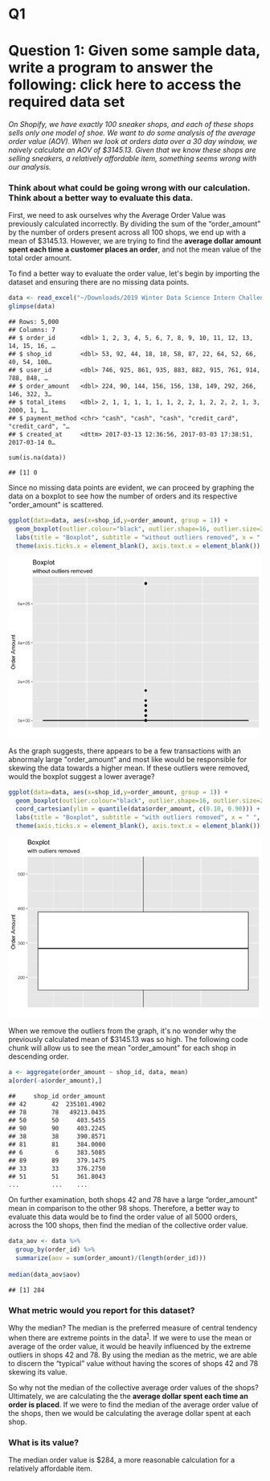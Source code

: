 Q1
================

# Question 1: Given some sample data, write a program to answer the following: click here to access the required data set

*On Shopify, we have exactly 100 sneaker shops, and each of these shops
sells only one model of shoe. We want to do some analysis of the average
order value (AOV). When we look at orders data over a 30 day window, we
naively calculate an AOV of $3145.13. Given that we know these shops are
selling sneakers, a relatively affordable item, something seems wrong
with our analysis.*

### Think about what could be going wrong with our calculation. Think about a better way to evaluate this data.

First, we need to ask ourselves why the Average Order Value was
previously calculated incorrectly. By dividing the sum of the
“order_amount” by the number of orders present across all 100 shops, we
end up with a mean of $3145.13. However, we are trying to find the
**average dollar amount spent each time a customer places an order**, and
not the mean value of the total order amount. 

To find a better way to evaluate the order value, let's begin by importing the dataset and ensuring there are no missing data points.

``` r
data <- read_excel("~/Downloads/2019 Winter Data Science Intern Challenge Data Set.xlsx")
glimpse(data) 
```

    ## Rows: 5,000
    ## Columns: 7
    ## $ order_id       <dbl> 1, 2, 3, 4, 5, 6, 7, 8, 9, 10, 11, 12, 13, 14, 15, 16, …
    ## $ shop_id        <dbl> 53, 92, 44, 18, 18, 58, 87, 22, 64, 52, 66, 40, 54, 100…
    ## $ user_id        <dbl> 746, 925, 861, 935, 883, 882, 915, 761, 914, 788, 848, …
    ## $ order_amount   <dbl> 224, 90, 144, 156, 156, 138, 149, 292, 266, 146, 322, 3…
    ## $ total_items    <dbl> 2, 1, 1, 1, 1, 1, 1, 2, 2, 1, 2, 2, 2, 1, 3, 2000, 1, 1…
    ## $ payment_method <chr> "cash", "cash", "cash", "credit_card", "credit_card", "…
    ## $ created_at     <dttm> 2017-03-13 12:36:56, 2017-03-03 17:38:51, 2017-03-14 0…
    
```{r}
sum(is.na(data))
```
    ## [1] 0

Since no missing data points are evident, we can proceed by graphing the data on a boxplot to see how the number of orders and its respective "order_amount" is scattered.

``` r
ggplot(data=data, aes(x=shop_id,y=order_amount, group = 1)) +
  geom_boxplot(outlier.colour="black", outlier.shape=16, outlier.size=2, notch=FALSE) +
  labs(title = "Boxplot", subtitle = "without outliers removed", x = " ", y = "Order Amount") +
  theme(axis.ticks.x = element_blank(), axis.text.x = element_blank())
```

![](q1_files/figure-gfm/unnamed-chunk-3-1.png)<!-- -->

As the graph suggests, there appears to be a few transactions with an abnormaly large "order_amount" and most like would be responsible for skewing the data towards a higher mean. If these outliers were removed, would the boxplot suggest a lower average?

``` r
ggplot(data=data, aes(x=shop_id,y=order_amount, group = 1)) +
  geom_boxplot(outlier.colour="black", outlier.shape=16, outlier.size=2, notch=FALSE) +
  coord_cartesian(ylim = quantile(data$order_amount, c(0.10, 0.90))) + 
  labs(title = "Boxplot", subtitle = "with outliers removed", x = " ", y = "Order Amount") +
  theme(axis.ticks.x = element_blank(), axis.text.x = element_blank())
```

![](q1_files/figure-gfm/unnamed-chunk-3-2.png)<!-- --> 

When we remove the outliers from the graph, it's no wonder why the previously calculated mean of
$3145.13 was so high. The following code chunk will allow us to see the mean "order_amount" for each shop in descending order.

``` r
a <- aggregate(order_amount ~ shop_id, data, mean)
a[order(-a$order_amount),]
```
    ##     shop_id order_amount
    ## 42       42  235101.4902
    ## 78       78   49213.0435
    ## 50       50     403.5455
    ## 90       90     403.2245
    ## 38       38     390.8571
    ## 81       81     384.0000
    ## 6         6     383.5085
    ## 89       89     379.1475
    ## 33       33     376.2750
    ## 51       51     361.8043
    ...         ...    ...

On further examination, both shops 42 and 78 have a large 
“order_amount” mean in comparison to the other 98 shops. Therefore, a better way to evaluate this data would be to find the order value of all 5000 orders, across the 100 shops, then find the median of the collective order value.

``` r
data_aov <- data %>%
  group_by(order_id) %>%
  summarize(aov = sum(order_amount)/(length(order_id)))

median(data_aov$aov)
```

    ## [1] 284

### What metric would you report for this dataset?

Why the median? The median is the preferred measure of central tendency when there are extreme points in the data<sup>[1](https://courses.lumenlearning.com/introstats1/chapter/when-to-use-each-measure-of-central-tendency/)</sup>. 
If we were to use the mean or average of the order value, it would be heavily influenced by the extreme
outliers in shops 42 and 78. By using the median as the metric, we are
able to discern the “typical” value without having the scores of
shops 42 and 78 skewing its value.

So why not the median of the collective average order values of the shops? Ultimately, we are calculating the the **average dollar spent each time an order is placed**. If we were to find the median of the average order value of the shops, then we would be calculating the average dollar spent at each shop.

### What is its value?

The median order value is $284, a more reasonable calculation for a
relatively affordable item.
